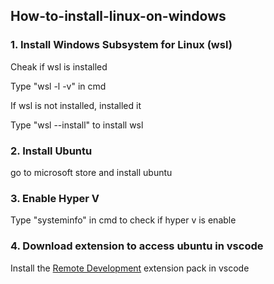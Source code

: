 ## How-to-install-linux-on-windows

### 1. Install Windows Subsystem for Linux (wsl)
<p>Cheak if wsl is installed</p>
<p>Type "wsl -l -v" in cmd</p>
<p>If wsl is not installed, installed it</p>
<p>Type "wsl --install" to install wsl</p>

### 2. Install Ubuntu
<p>go to microsoft store and install ubuntu</p>

### 3. Enable Hyper V
<p>Type "systeminfo" in cmd to check if hyper v is enable</p>

### 4. Download extension to access ubuntu in vscode
<p>Install the <a href="https://marketplace.visualstudio.com/items?itemName=ms-vscode-remote.vscode-remote-extensionpack" target="_blank" rel="noopener noreferrer">Remote Development</a> extension pack in vscode</p>
